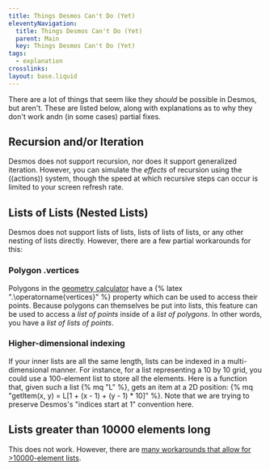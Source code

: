 ```yaml
---
title: Things Desmos Can't Do (Yet)
eleventyNavigation:
  title: Things Desmos Can't Do (Yet)
  parent: Main
  key: Things Desmos Can't Do (Yet)
tags:
  - explanation
crosslinks:
layout: base.liquid
---
```


There are a lot of things that seem like they _should_ be possible in Desmos, but aren't. These are listed below, along with explanations as to why they don't work andn (in some cases) partial fixes.

## Recursion and/or Iteration

Desmos does not support recursion, nor does it support generalized iteration. However, you can simulate the _effects_ of recursion using the ((actions)) system, though the speed at which recursive steps can occur is limited to your screen refresh rate.

## Lists of Lists (Nested Lists)

Desmos does not support lists of lists, lists of lists of lists, or any other nesting of lists directly. However, there are a few partial workarounds for this:

### Polygon .vertices

Polygons in the [geometry calculator](https://www.desmos.com/geometry) have a {% latex ".\\operatorname{vertices}" %} property which can be used to access their points. Because polygons can themselves be put into lists, this feature can be used to access a _list of points_ inside of a _list of polygons_. In other words, you have a _list of lists of points_.

### Higher-dimensional indexing

If your inner lists are all the same length, lists can be indexed in a multi-dimensional manner. For instance, for a list representing a 10 by 10 grid, you could use a 100-element list to store all the elements. Here is a function that, given such a list {% mq "L" %}, gets an item at a 2D position: {% mq "getItem(x, y) = L[1 + (x - 1) + (y - 1) * 10]" %}. Note that we are trying to preserve Desmos's "indices start at 1" convention here.

## Lists greater than 10000 elements long

This does not work. However, there are [many workarounds that allow for >10000-element lists](../../list-manipulation/more-than-10k-elements/).
